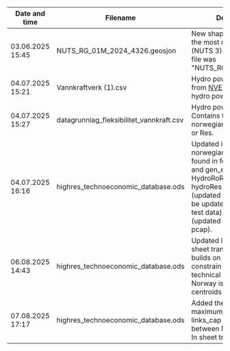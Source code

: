 | Date and time | Filename | Description of changes | Hash of file (SHA256) |
|---------------|----------|------------------------|-----------------------|
|03.06.2025 15:45 | NUTS_RG_01M_2024_4326.geosjon | New shapefile (NUTS 2024) including the most recent Norwegian counties (NUTS 3). From [EuroStat](https://ec.europa.eu/eurostat/web/gisco/geodata/statistical-units/territorial-units-statistics). The replaced file was "NUTS_RG_01M_2021_4326.geosjon". |  DD650AD1AA4ED3F86F0A524B759C089C9801EFDCA4617759489991D53F803D49 |
|04.07.2025 15:21 | Vannkraftverk (1).csv | Hydro power database for Norway from [NVE](https://www.nve.no/energi/energisystem/vannkraft/vannkraftdatabase/#:~:text=Vannkraftdatabasen%20inneholder%20informasjon%20om%20utbygde%20kraftverk%2C%20pumpekraftverk%20og,Data%20kan%20ogs%C3%A5%20lastes%20ned%20fra%20API%20her.). Contains the county of each hydro power plant. | FDBDF60C71909B4009C46B98C8299BA13AFB779D67A7F0FDC70C63061BE6E736 |
|04.07.2025 15:27 | datagrunnlag_fleksibilitet_vannkraft.csv | Hydro power database from [NVE](https://view.officeapps.live.com/op/view.aspx?src=https%3A%2F%2Fwww.nve.no%2Fmedia%2F14951%2Fdatagrunnlag_fleksibilitet_vannkraft.xlsx&wdOrigin=BROWSELINK). Contains the clasification of all norwegian hydro power plants into RoR or Res. | CDEF7FC2B6F804A081318FEA53FB115B02426AF279511A32801D6EB6B45563F6 |
|04.07.2025 16:16| highres_technoeconomic_database.ods | Updated input parameter for new norwegian counties. Changes are found in following sheets: gen_lim_z and gen_exists_z (updated numbers for HydroRoR, HydroRes pcap, and hydroRes ecap). transmission_allowed (updated links_cap. links_dist needs to be updated, currently only contains test data). store_exist_z and store_lim_z (updated Pumped Hydro ecap and pcap). | FC49033262D867340B835A0758769642752C1B0D26174CEF7788D75AFE138C46 |
|06.08.2025 14:43| highres_technoeconomic_database.ods | Updated links_cap and links_dist in sheet transmission_allowed. links_cap builds on data from [PyPSA-Eur](https://zenodo.org/records/14144752) with a constrain of 70% of the maximum technical capacity. links_dist for Norway is the distance between the centroids of the counties. | C94DBB14F6F47C06FCDD7E2A83AA11A07434E717E48C714727B5ED216533EE68 |
| 07.08.2025 17:17 | highres_technoeconomic_database.ods | Added the constrain of 70% of the maximum technical capacity on links_cap for the inteconnections between Norway and Sweden/Finland. In sheet transmission_allowed. | 866A16B388A3F4571E66C77245F88835A4AA27296DFD02D30AC343F279664334 | 